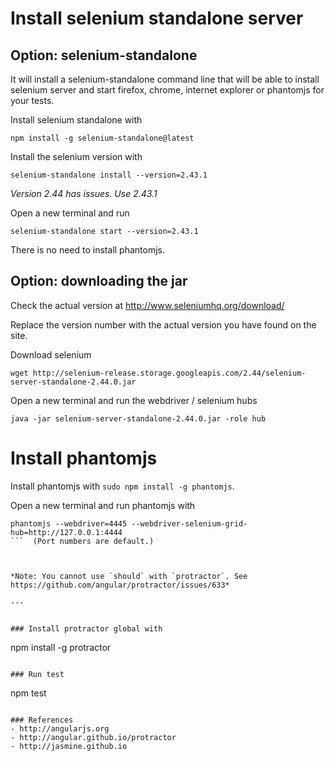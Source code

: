 


# Install selenium standalone server


## Option: selenium-standalone
It will install a selenium-standalone command line that will be able to install selenium server and start firefox, chrome, internet explorer or phantomjs for your tests.

Install selenium standalone with
```
npm install -g selenium-standalone@latest
```

Install the selenium version with
```
selenium-standalone install --version=2.43.1
```
*Version 2.44 has issues. Use 2.43.1*

Open a new terminal and run
```
selenium-standalone start --version=2.43.1
```

There is no need to install phantomjs.


## Option: downloading the jar
Check the actual version at http://www.seleniumhq.org/download/

Replace the version number with the actual version you have found on the site.

Download selenium

`wget http://selenium-release.storage.googleapis.com/2.44/selenium-server-standalone-2.44.0.jar`

Open a new terminal and run the webdriver / selenium hubs
```
java -jar selenium-server-standalone-2.44.0.jar -role hub
```

# Install phantomjs

Install phantomjs with `sudo npm install -g phantomjs`.

Open a new terminal and run phantomjs with
```
phantomjs --webdriver=4445 --webdriver-selenium-grid-hub=http://127.0.0.1:4444
```  (Port numbers are default.)



*Note: You cannot use `should` with `protractor`. See https://github.com/angular/protractor/issues/633*

---


### Install protractor global with
```
npm install -g protractor
```

### Run test
```
npm test
```

### References
- http://angularjs.org
- http://angular.github.io/protractor
- http://jasmine.github.io
